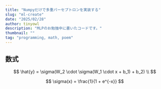 ```yaml
---
title: "Numpyだけで多重パーセプトロンを実装する"
slug: "ml-create"
date: "2025/02/28"
author: tinyowl
description: "MLPのお勉強中に書いたコードです。"
thumbnail: ""
tag: "programming, math, poem"
---
```


## 数式
$$
\hat{y} = \sigma(W_2 \cdot \sigma(W_1 \cdot x + b_1) + b_2) \\
$$    

$$
\sigma(x) = \frac{1}{1 + e^{-x}} 
$$
